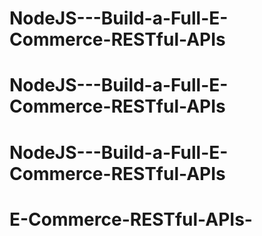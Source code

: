 # NodeJS---Build-a-Full-E-Commerce-RESTful-APIs
# NodeJS---Build-a-Full-E-Commerce-RESTful-APIs
# NodeJS---Build-a-Full-E-Commerce-RESTful-APIs
# E-Commerce-RESTful-APIs-
